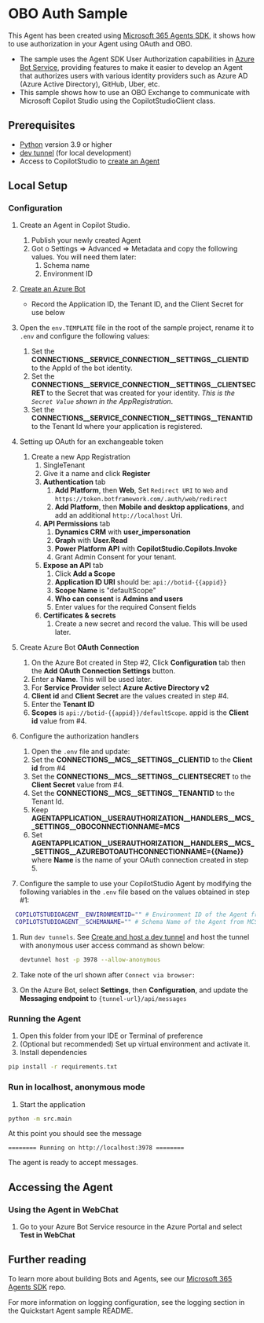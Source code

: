 # OBO Auth Sample

This Agent has been created using [Microsoft 365 Agents SDK](https://github.com/microsoft/agents-for-net), it shows how to use authorization in your Agent using OAuth and OBO.

- The sample uses the Agent SDK User Authorization capabilities in [Azure Bot Service](https://docs.botframework.com), providing features to make it easier to develop an Agent that authorizes users with various identity providers such as Azure AD (Azure Active Directory), GitHub, Uber, etc.
- This sample shows how to use an OBO Exchange to communicate with Microsoft Copilot Studio using the CopilotStudioClient class.

## Prerequisites

- [Python](https://www.python.org/) version 3.9 or higher
- [dev tunnel](https://learn.microsoft.com/azure/developer/dev-tunnels/get-started?tabs=windows) (for local development)
- Access to CopilotStudio to [create an Agent](https://learn.microsoft.com/microsoft-copilot-studio/fundamentals-get-started?tabs=web)

## Local Setup

### Configuration

1. Create an Agent in Copilot Studio.
   1. Publish your newly created Agent
   1. Got o Settings => Advanced => Metadata and copy the following values. You will need them later:
      1. Schema name
      1. Environment ID

1. [Create an Azure Bot](https://aka.ms/AgentsSDK-CreateBot)
   - Record the Application ID, the Tenant ID, and the Client Secret for use below

1. Open the `env.TEMPLATE` file in the root of the sample project, rename it to `.env` and configure the following values:
   1. Set the **CONNECTIONS__SERVICE_CONNECTION__SETTINGS__CLIENTID** to the AppId of the bot identity.
   2. Set the **CONNECTIONS__SERVICE_CONNECTION__SETTINGS__CLIENTSECRET** to the Secret that was created for your identity. *This is the `Secret Value` shown in the AppRegistration*.
   3. Set the **CONNECTIONS__SERVICE_CONNECTION__SETTINGS__TENANTID** to the Tenant Id where your application is registered.

4. Setting up OAuth for an exchangeable token 
   1. Create a new App Registration
      1. SingleTenant
      1. Give it a name and click **Register**
      1. **Authentication** tab
         1. **Add Platform**, then **Web**, Set `Redirect URI` to `Web` and `https://token.botframework.com/.auth/web/redirect`
         1. **Add Platform**, then **Mobile and desktop applications**, and add an additional `http://localhost` Uri.
      1. **API Permissions** tab
         1. **Dynamics CRM** with **user_impersonation**
         1. **Graph** with **User.Read**
         1. **Power Platform API** with **CopilotStudio.Copilots.Invoke**
         1. Grant Admin Consent for your tenant.
      1. **Expose an API** tab
         1. Click **Add a Scope**
         1. **Application ID URI** should be: `api://botid-{{appid}}`
         1. **Scope Name** is "defaultScope"
         1. **Who can consent** is **Admins and users**
         1. Enter values for the required Consent fields
      1. **Certificates & secrets**
         1. Create a new secret and record the value. This will be used later.

5. Create Azure Bot **OAuth Connection**
   1. On the Azure Bot created in Step #2, Click **Configuration** tab then the **Add OAuth Connection Settings** button.
   1. Enter a **Name**.  This will be used later.
   1. For **Service Provider** select **Azure Active Directory v2**
   1. **Client id** and **Client Secret** are the values created in step #4.
   1. Enter the **Tenant ID**
   1. **Scopes** is `api://botid-{{appid}}/defaultScope`. appid is the **Client id** value from #4.

1. Configure the authorization handlers
   1. Open the `.env` file and update:
   1. Set the **CONNECTIONS__MCS__SETTINGS__CLIENTID** to the **Client id** from #4
   1. Set the **CONNECTIONS__MCS__SETTINGS__CLIENTSECRET** to the **Client Secret** value from #4.
   1. Set the **CONNECTIONS__MCS__SETTINGS__TENANTID** to the Tenant Id.
   1. Keep **AGENTAPPLICATION__USERAUTHORIZATION__HANDLERS__MCS__SETTINGS__OBOCONNECTIONNAME=MCS**
   1. Set **AGENTAPPLICATION__USERAUTHORIZATION__HANDLERS__MCS__SETTINGS__AZUREBOTOAUTHCONNECTIONNAME={{Name}}** where **Name** is the name of your OAuth connection created in step 5.

1. Configure the sample to use your CopilotStudio Agent by modifying the following variables in the `.env` file based on the values obtained in step #1:

```bash
  COPILOTSTUDIOAGENT__ENVIRONMENTID="" # Environment ID of the Agent from MCS
  COPILOTSTUDIOAGENT__SCHEMANAME="" # Schema Name of the Agent from MCS
```   

1. Run `dev tunnels`. See [Create and host a dev tunnel](https://learn.microsoft.com/azure/developer/dev-tunnels/get-started?tabs=windows) and host the tunnel with anonymous user access command as shown below:

   ```bash
   devtunnel host -p 3978 --allow-anonymous
   ```

1. Take note of the url shown after `Connect via browser:`

1. On the Azure Bot, select **Settings**, then **Configuration**, and update the **Messaging endpoint** to `{tunnel-url}/api/messages`

### Running the Agent

1. Open this folder from your IDE or Terminal of preference
1. (Optional but recommended) Set up virtual environment and activate it.
1. Install dependencies

```sh
pip install -r requirements.txt
```

### Run in localhost, anonymous mode

1. Start the application

```sh
python -m src.main
```

At this point you should see the message 

```text
======== Running on http://localhost:3978 ========
```

The agent is ready to accept messages.

## Accessing the Agent

### Using the Agent in WebChat

1. Go to your Azure Bot Service resource in the Azure Portal and select **Test in WebChat**

## Further reading

To learn more about building Bots and Agents, see our [Microsoft 365 Agents SDK](https://github.com/microsoft/agents) repo.

For more information on logging configuration, see the logging section in the Quickstart Agent sample README.